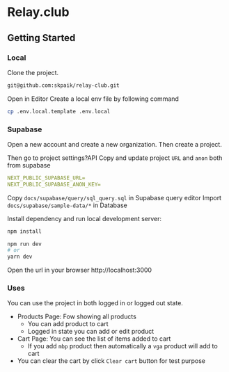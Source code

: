 # Relay.club
## Getting Started

### Local
Clone the project.
```bash
git@github.com:skpaik/relay-club.git
```

Open in Editor
Create a local env file by following command

```bash
cp .env.local.template .env.local
```

### Supabase
Open a new account and create a new organization.
Then create a project.

Then go to project settings?API
Copy and update project `URL` and `anon` both from supabase

```yaml
NEXT_PUBLIC_SUPABASE_URL=
NEXT_PUBLIC_SUPABASE_ANON_KEY=
```

Copy `docs/supabase/query/sql_query.sql` in Supabase query editor
Import `docs/supabase/sample-data/*` in Database

Install dependency and run local development server:

```bash
npm install

npm run dev
# or
yarn dev
```

Open the url in your browser
http://localhost:3000

### Uses
You can use the project in both logged in or logged out state.

- Products Page: Fow showing all products
    - You can add product to cart
    - Logged in state you can add or edit product
- Cart Page: You can see the list of items added to cart
  - If you add `mbp` product then automatically a `vga` product will add to cart
- You can clear the cart by click `Clear cart` button for test purpose
